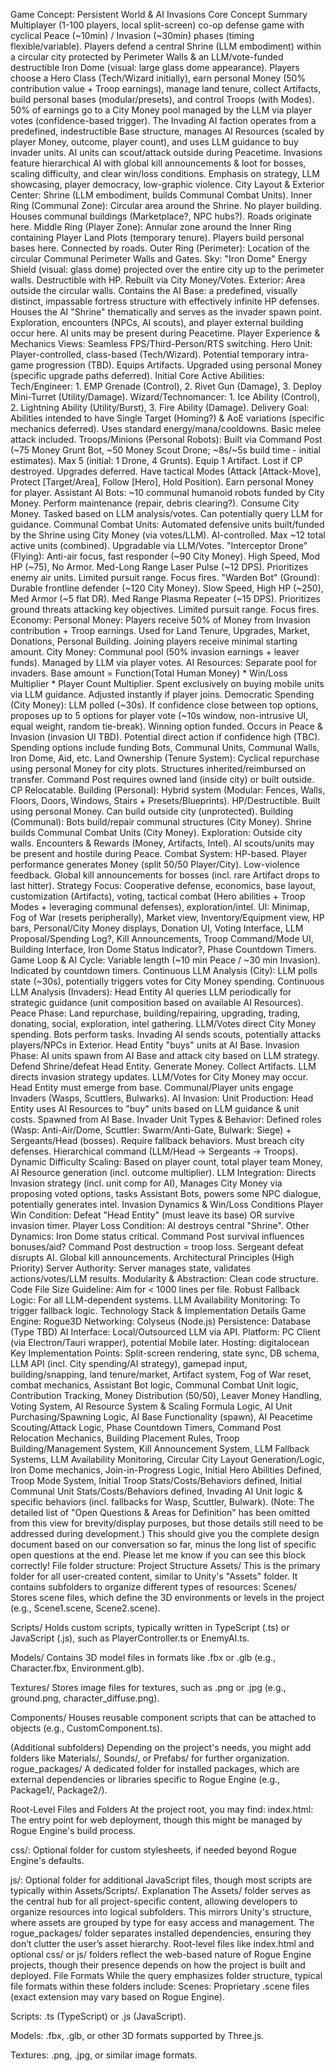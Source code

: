 Game Concept: Persistent World & AI Invasions
Core Concept Summary
Multiplayer (1-100 players, local split-screen) co-op defense game with cyclical Peace (~10min) / Invasion (~30min) phases (timing flexible/variable). Players defend a central Shrine (LLM embodiment) within a circular city protected by Perimeter Walls & an LLM/vote-funded destructible Iron Dome (visual: large glass dome appearance). Players choose a Hero Class (Tech/Wizard initially), earn personal Money (50% contribution value + Troop earnings), manage land tenure, collect Artifacts, build personal bases (modular/presets), and control Troops (with Modes). 50% of earnings go to a City Money pool managed by the LLM via player votes (confidence-based trigger). The Invading AI faction operates from a predefined, indestructible Base structure, manages AI Resources (scaled by player Money, outcome, player count), and uses LLM guidance to buy invader units. AI units can scout/attack outside during Peacetime. Invasions feature hierarchical AI with global kill announcements & loot for bosses, scaling difficulty, and clear win/loss conditions. Emphasis on strategy, LLM showcasing, player democracy, low-graphic violence.
City Layout & Exterior
Center: Shrine (LLM embodiment, builds Communal Combat Units).
Inner Ring (Communal Zone): Circular area around the Shrine. No player building. Houses communal buildings (Marketplace?, NPC hubs?). Roads originate here.
Middle Ring (Player Zone): Annular zone around the Inner Ring containing Player Land Plots (temporary tenure). Players build personal bases here. Connected by roads.
Outer Ring (Perimeter): Location of the circular Communal Perimeter Walls and Gates.
Sky: "Iron Dome" Energy Shield (visual: glass dome) projected over the entire city up to the perimeter walls. Destructible with HP. Rebuilt via City Money/Votes.
Exterior: Area outside the circular walls. Contains the AI Base: a predefined, visually distinct, impassable fortress structure with effectively infinite HP defenses. Houses the AI "Shrine" thematically and serves as the invader spawn point. Exploration, encounters (NPCs, AI scouts), and player external building occur here. AI units may be present during Peacetime.
Player Experience & Mechanics
Views: Seamless FPS/Third-Person/RTS switching.
Hero Unit: Player-controlled, class-based (Tech/Wizard). Potential temporary intra-game progression (TBD). Equips Artifacts. Upgraded using personal Money (specific upgrade paths deferred).
Initial Core Active Abilities:
Tech/Engineer: 1. EMP Grenade (Control), 2. Rivet Gun (Damage), 3. Deploy Mini-Turret (Utility/Damage).
Wizard/Technomancer: 1. Ice Ability (Control), 2. Lightning Ability (Utility/Burst), 3. Fire Ability (Damage).
Delivery Goal: Abilities intended to have Single Target (Homing?) & AoE variations (specific mechanics deferred). Uses standard energy/mana/cooldowns. Basic melee attack included.
Troops/Minions (Personal Robots): Built via Command Post (~75 Money Grunt Bot, ~50 Money Scout Drone; ~8s/~5s build time - initial estimates). Max 5 (initial: 1 Drone, 4 Grunts). Equip 1 Artifact. Lost if CP destroyed. Upgrades deferred. Have tactical Modes (Attack [Attack-Move], Protect [Target/Area], Follow [Hero], Hold Position). Earn personal Money for player.
Assistant AI Bots: ~10 communal humanoid robots funded by City Money. Perform maintenance (repair, debris clearing?). Consume City Money. Tasked based on LLM analysis/votes. Can potentially query LLM for guidance.
Communal Combat Units: Automated defensive units built/funded by the Shrine using City Money (via votes/LLM). AI-controlled. Max ~12 total active units (combined). Upgradable via LLM/Votes.
"Interceptor Drone" (Flying): Anti-air focus, fast responder (~90 City Money). High Speed, Mod HP (~75), No Armor. Med-Long Range Laser Pulse (~12 DPS). Prioritizes enemy air units. Limited pursuit range. Focus fires.
"Warden Bot" (Ground): Durable frontline defender (~120 City Money). Slow Speed, High HP (~250), Med Armor (~5 flat DR). Med Range Plasma Repeater (~15 DPS). Prioritizes ground threats attacking key objectives. Limited pursuit range. Focus fires.
Economy:
Personal Money: Players receive 50% of Money from Invasion contribution + Troop earnings. Used for Land Tenure, Upgrades, Market, Donations, Personal Building. Joining players receive minimal starting amount.
City Money: Communal pool (50% invasion earnings + leaver funds). Managed by LLM via player votes.
AI Resources: Separate pool for invaders. Base amount = Function(Total Human Money) * Win/Loss Multiplier * Player Count Multiplier. Spent exclusively on buying mobile units via LLM guidance. Adjusted instantly if player joins.
Democratic Spending (City Money): LLM polled (~30s). If confidence close between top options, proposes up to 5 options for player vote (~10s window, non-intrusive UI, equal weight, random tie-break). Winning option funded. Occurs in Peace & Invasion (invasion UI TBD). Potential direct action if confidence high (TBC). Spending options include funding Bots, Communal Units, Communal Walls, Iron Dome, Aid, etc.
Land Ownership (Tenure System): Cyclical repurchase using personal Money for city plots. Structures inherited/reimbursed on transfer. Command Post requires owned land (inside city) or built outside. CP Relocatable.
Building (Personal): Hybrid system (Modular: Fences, Walls, Floors, Doors, Windows, Stairs + Presets/Blueprints). HP/Destructible. Built using personal Money. Can build outside city (unprotected).
Building (Communal): Bots build/repair communal structures (City Money). Shrine builds Communal Combat Units (City Money).
Exploration: Outside city walls. Encounters & Rewards (Money, Artifacts, Intel). AI scouts/units may be present and hostile during Peace.
Combat System: HP-based. Player performance generates Money (split 50/50 Player/City). Low-violence feedback. Global kill announcements for bosses (incl. rare Artifact drops to last hitter).
Strategy Focus: Cooperative defense, economics, base layout, customization (Artifacts), voting, tactical combat (Hero abilities + Troop Modes + leveraging communal defenses), exploration/intel.
UI: Minimap, Fog of War (resets peripherally), Market view, Inventory/Equipment view, HP bars, Personal/City Money displays, Donation UI, Voting Interface, LLM Proposal/Spending Log?, Kill Announcements, Troop Command/Mode UI, Building Interface, Iron Dome Status Indicator?, Phase Countdown Timers.
Game Loop & AI
Cycle: Variable length (~10 min Peace / ~30 min Invasion). Indicated by countdown timers.
Continuous LLM Analysis (City): LLM polls state (~30s), potentially triggers votes for City Money spending.
Continuous LLM Analysis (Invaders): Head Entity AI queries LLM periodically for strategic guidance (unit composition based on available AI Resources).
Peace Phase: Land repurchase, building/repairing, upgrading, trading, donating, social, exploration, intel gathering. LLM/Votes direct City Money spending. Bots perform tasks. Invading AI sends scouts, potentially attacks players/NPCs in Exterior. Head Entity "buys" units at AI Base.
Invasion Phase: AI units spawn from AI Base and attack city based on LLM strategy. Defend Shrine/defeat Head Entity. Generate Money. Collect Artifacts. LLM directs invasion strategy updates. LLM/Votes for City Money may occur. Head Entity must emerge from base. Communal/Player units engage Invaders (Wasps, Scuttlers, Bulwarks).
AI Invasion:
Unit Production: Head Entity uses AI Resources to "buy" units based on LLM guidance & unit costs. Spawned from AI Base.
Invader Unit Types & Behavior: Defined roles (Wasp: Anti-Air/Dome, Scuttler: Swarm/Anti-Gate, Bulwark: Siege) + Sergeants/Head (bosses). Require fallback behaviors. Must breach city defenses.
Hierarchical command (LLM/Head -> Sergeants -> Troops).
Dynamic Difficulty Scaling: Based on player count, total player team Money, AI Resource generation (incl. outcome multiplier).
LLM Integration: Directs Invasion strategy (incl. unit comp for AI), Manages City Money via proposing voted options, tasks Assistant Bots, powers some NPC dialogue, potentially generates intel.
Invasion Dynamics & Win/Loss Conditions
Player Win Condition: Defeat "Head Entity" (must leave its base) OR survive invasion timer.
Player Loss Condition: AI destroys central "Shrine".
Other Dynamics: Iron Dome status critical. Command Post survival influences bonuses/aid? Command Post destruction = troop loss. Sergeant defeat disrupts AI. Global kill announcements.
Architectural Principles (High Priority)
Server Authority: Server manages state, validates actions/votes/LLM results.
Modularity & Abstraction: Clean code structure.
Code File Size Guideline: Aim for < 1000 lines per file.
Robust Fallback Logic: For all LLM-dependent systems.
LLM Availability Monitoring: To trigger fallback logic.
Technology Stack & Implementation Details
Game Engine: Rogue3D
Networking: Colyseus (Node.js)
Persistence: Database (Type TBD)
AI Interface: Local/Outsourced LLM via API.
Platform: PC Client (via Electron/Tauri wrapper), potential Mobile later.
Hosting: digitalocean
Key Implementation Points: Split-screen rendering, state sync, DB schema, LLM API (incl. City spending/AI strategy), gamepad input, building/snapping, land tenure/market, Artifact system, Fog of War reset, combat mechanics, Assistant Bot logic, Communal Combat Unit logic, Contribution Tracking, Money Distribution (50/50), Leaver Money Handling, Voting System, AI Resource System & Scaling Formula Logic, AI Unit Purchasing/Spawning Logic, AI Base Functionality (spawn), AI Peacetime Scouting/Attack Logic, Phase Countdown Timers, Command Post Relocation Mechanics, Building Placement Rules, Troop Building/Management System, Kill Announcement System, LLM Fallback Systems, LLM Availability Monitoring, Circular City Layout Generation/Logic, Iron Dome mechanics, Join-in-Progress Logic, Initial Hero Abilities Defined, Troop Mode System, Initial Troop Stats/Costs/Behaviors defined, Initial Communal Unit Stats/Costs/Behaviors defined, Invading AI Unit logic & specific behaviors (incl. fallbacks for Wasp, Scuttler, Bulwark).
(Note: The detailed list of "Open Questions & Areas for Definition" has been omitted from this view for brevity/display purposes, but those details still need to be addressed during development.) </immersive>
This should give you the complete design document based on our conversation so far, minus the long list of specific open questions at the end. Please let me know if you can see this block correctly!
File folder structure:
Project Structure
Assets/
This is the primary folder for all user-created content, similar to Unity's "Assets" folder. It contains subfolders to organize different types of resources:
Scenes/
Stores scene files, which define the 3D environments or levels in the project (e.g., Scene1.scene, Scene2.scene).

Scripts/
Holds custom scripts, typically written in TypeScript (.ts) or JavaScript (.js), such as PlayerController.ts or EnemyAI.ts.

Models/
Contains 3D model files in formats like .fbx or .glb (e.g., Character.fbx, Environment.glb).

Textures/
Stores image files for textures, such as .png or .jpg (e.g., ground.png, character_diffuse.png).

Components/
Houses reusable component scripts that can be attached to objects (e.g., CustomComponent.ts).

(Additional subfolders)
Depending on the project's needs, you might add folders like Materials/, Sounds/, or Prefabs/ for further organization.
rogue_packages/
A dedicated folder for installed packages, which are external dependencies or libraries specific to Rogue Engine (e.g., Package1/, Package2/).

Root-Level Files and Folders
At the project root, you may find:
index.html: The entry point for web deployment, though this might be managed by Rogue Engine's build process.

css/: Optional folder for custom stylesheets, if needed beyond Rogue Engine's defaults.

js/: Optional folder for additional JavaScript files, though most scripts are typically within Assets/Scripts/.
Explanation
The Assets/ folder serves as the central hub for all project-specific content, allowing developers to organize resources into logical subfolders. This mirrors Unity's structure, where assets are grouped by type for easy access and management. The rogue_packages/ folder separates installed dependencies, ensuring they don’t clutter the user’s asset hierarchy. Root-level files like index.html and optional css/ or js/ folders reflect the web-based nature of Rogue Engine projects, though their presence depends on how the project is built and deployed.
File Formats
While the query emphasizes folder structure, typical file formats within these folders include:
Scenes: Proprietary .scene files (exact extension may vary based on Rogue Engine).

Scripts: .ts (TypeScript) or .js (JavaScript).

Models: .fbx, .glb, or other 3D formats supported by Three.js.

Textures: .png, .jpg, or similar image formats.
